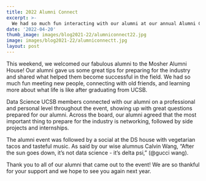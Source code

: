 ```yaml
---
title: 2022 Alumni Connect
excerpt: >-
  We had so much fun interacting with our alumni at our annual Alumni Connect!
date: '2022-04-20'
thumb_image: images/blog2021-22/alumniconnect22.jpg
image: images/blog2021-22/alumniconnectt.jpg
layout: post
---
```


This weekend, we welcomed our fabulous alumni to the Mosher Alumni House! Our alumni gave us some great tips for preparing for the industry and shared what helped them become successful in the field. We had so much fun meeting new people, connecting with old friends, and learning more about what life is like after graduating from UCSB. 

Data Science UCSB members connected with our alumni on a professional and personal level throughout the event, showing up with great questions prepared for our alumni. Across the board, our alumni agreed that the most important thing to prepare for the industry is networking, followed by side projects and internships. 

The alumni event was followed by a social at the DS house with vegetarian tacos and tasteful music. As said by our wise alumnus Calvin Wang, “After the sun goes down, it’s not data science - it’s delta psi,” (@gucci wang).

Thank you to all of our alumni that came out to the event! We are so thankful for your support and we hope to see you again next year. 
